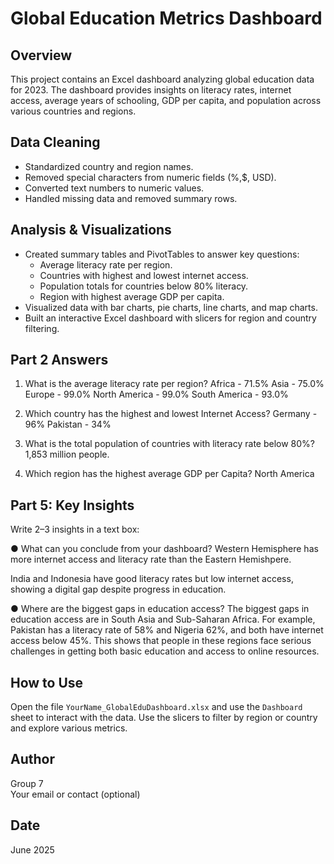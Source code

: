 # Global Education Metrics Dashboard

## Overview
This project contains an Excel dashboard analyzing global education data for 2023. The dashboard provides insights on literacy rates, internet access, average years of schooling, GDP per capita, and population across various countries and regions.

## Data Cleaning
- Standardized country and region names.
- Removed special characters from numeric fields (%,$, USD).
- Converted text numbers to numeric values.
- Handled missing data and removed summary rows.

## Analysis & Visualizations
- Created summary tables and PivotTables to answer key questions:
  - Average literacy rate per region.
  - Countries with highest and lowest internet access.
  - Population totals for countries below 80% literacy.
  - Region with highest average GDP per capita.
- Visualized data with bar charts, pie charts, line charts, and map charts.
- Built an interactive Excel dashboard with slicers for region and country filtering.

## Part 2 Answers
1.	What is the average literacy rate per region?
Africa - 71.5%
Asia - 75.0%
Europe - 99.0%
North America - 99.0%
South America - 93.0%

2.	Which country has the highest and lowest Internet Access?
Germany - 96%
Pakistan - 34%

3.	What is the total population of countries with literacy rate below 80%?
1,853 million people. 

4.	Which region has the highest average GDP per Capita?
North America

## Part 5: Key Insights
Write 2–3 insights in a text box:

●	What can you conclude from your dashboard?
Western Hemisphere has more internet access and literacy rate than the Eastern Hemishpere. 

India and Indonesia have good literacy rates but low internet access, showing a digital gap despite progress in education.

●	Where are the biggest gaps in education access?
The biggest gaps in education access are in South Asia and Sub-Saharan Africa. For example, Pakistan has a literacy rate of 58% and Nigeria 62%, and both have internet access below 45%. This shows that people in these regions face serious challenges in getting both basic education and access to online resources.


## How to Use
Open the file `YourName_GlobalEduDashboard.xlsx` and use the `Dashboard` sheet to interact with the data. Use the slicers to filter by region or country and explore various metrics.

## Author
Group 7  
Your email or contact (optional)

## Date
June 2025

























